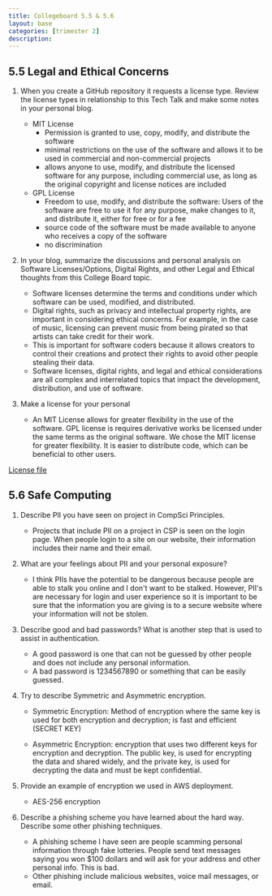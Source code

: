 ```yaml
---
title: Collegeboard 5.5 & 5.6
layout: base
categories: [trimester 2]
description: 
---
```


## 5.5 Legal and Ethical Concerns

1. When you create a GitHub repository it requests a license type. Review the license types in relationship to this Tech Talk and make some notes in your personal blog.

    - MIT License
        - Permission is granted to use, copy, modify, and distribute the software
        - minimal restrictions on the use of the software and allows it to be used in commercial and non-commercial projects
        - allows anyone to use, modify, and distribute the licensed software for any purpose, including commercial use, as long as the original copyright and license notices are included
    - GPL License
        - Freedom to use, modify, and distribute the software: Users of the software are free to use it for any purpose, make changes to it, and distribute it, either for free or for a fee
        - source code of the software must be made available to anyone who receives a copy of the software
        - no discrimination


2. In your blog, summarize the discussions and personal analysis on Software Licenses/Options, Digital Rights, and other Legal and Ethical thoughts from this College Board topic.

    - Software licenses determine the terms and conditions under which software can be used, modified, and distributed. 
    - Digital rights, such as privacy and intellectual property rights, are important in considering ethical concerns. For example, in the case of music, licensing can prevent music from being pirated so that artists can take credit for their work. 
    - This is important for software coders because it allows creators to control their creations and protect their rights to avoid other people stealing their data.
    - Software licenses, digital rights, and legal and ethical considerations are all complex and interrelated topics that impact the development, distribution, and use of software.

3. Make a license for your personal
    -  An MIT License allows for greater flexibility in the use of the software. GPL license is requires derivative works be licensed under the same terms as the original software. We chose the MIT license for greater flexibility. It is easier to distribute code, which can be beneficial to other users.

[License file](https://github.com/gwang1224/repository_1/blob/master/LICENSE.md)

## 5.6 Safe Computing

1. Describe PII you have seen on project in CompSci Principles.

    - Projects that include PII on a project in CSP is seen on the login page. When people login to a site on our website, their information includes their name and their email.

2. What are your feelings about PII and your personal exposure?

    - I think PIIs have the potential to be dangerous because people are able to stalk you online and I don't want to be stalked. However, PII's are necessary for login and user experience so it is important to be sure that the information you are giving is to a secure website where your information will not be stolen. 

3. Describe good and bad passwords? What is another step that is used to assist in authentication.

    - A good password is one that can not be guessed by other people and does not include any personal information.
    - A bad password is 1234567890 or something that can be easily guessed.

4. Try to describe Symmetric and Asymmetric encryption.

    - Symmetric Encryption: Method of encryption where the same key is used for both encryption and decryption; is fast and efficient (SECRET KEY)

    - Asymmetric Encryption: encryption that uses two different keys for encryption and decryption. The public key, is used for encrypting the data and shared widely, and the private key, is used for decrypting the data and must be kept confidential.

5. Provide an example of encryption we used in AWS deployment.

    - AES-256 encryption

6. Describe a phishing scheme you have learned about the hard way. Describe some other phishing techniques.

    - A phishing scheme I have seen are people scamming personal information through fake lotteries. People send text messages saying you won $100 dollars and will ask for your address and other personal info. This is bad.
    - Other phishing include malicious websites, voice mail messages, or email.